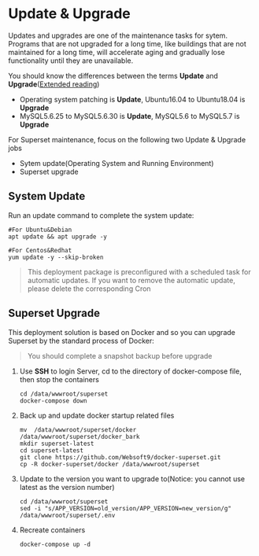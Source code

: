 # Update & Upgrade

Updates and upgrades are one of the maintenance tasks for sytem. Programs that are not upgraded for a long time, like buildings that are not maintained for a long time, will accelerate aging and gradually lose functionality until they are unavailable.

You should know the differences between the terms **Update** and **Upgrade**([Extended reading](https://support.websoft9.com/docs/faq/tech-upgrade.html#update-vs-upgrade))
- Operating system patching is **Update**, Ubuntu16.04 to Ubuntu18.04 is **Upgrade**
- MySQL5.6.25 to MySQL5.6.30 is **Update**, MySQL5.6 to MySQL5.7 is **Upgrade**

For Superset maintenance, focus on the following two Update & Upgrade jobs

- Sytem update(Operating System and Running Environment) 
- Superset upgrade 

## System Update

Run an update command to complete the system update:

``` shell
#For Ubuntu&Debian
apt update && apt upgrade -y

#For Centos&Redhat
yum update -y --skip-broken
```
> This deployment package is preconfigured with a scheduled task for automatic updates. If you want to remove the automatic update, please delete the corresponding Cron

## Superset Upgrade

This deployment solution is based on Docker and so you can upgrade Superset by the standard process of Docker:  

> You should complete a snapshot backup before upgrade

1. Use **SSH** to login Server, cd to the directory of docker-compose file, then stop the containers
   ```
   cd /data/wwwroot/superset
   docker-compose down
   ```
2. Back up and update docker startup related files
   ```
   mv  /data/wwwroot/superset/docker /data/wwwroot/superset/docker_bark
   mkdir superset-latest
   cd superset-latest
   git clone https://github.com/Websoft9/docker-superset.git
   cp -R docker-superset/docker /data/wwwroot/superset
   ```

3. Update to the version you want to upgrade to(Notice: you cannot use latest as the version number)

   ```
   cd /data/wwwroot/superset
   sed -i "s/APP_VERSION=old_version/APP_VERSION=new_version/g" /data/wwwroot/superset/.env
   ```
4. Recreate containers
   ```
   docker-compose up -d
   ```
